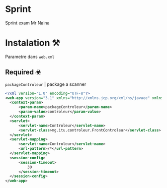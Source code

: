 # Sprint
 Sprint exam Mr Naina

# Instalation ⚒
  Parametre dans `web.xml`
  ## Required ☣
   `packageControleur` | package a scanner
  ```xml
<?xml version="1.0" encoding="UTF-8"?>
<web-app version="3.1" xmlns="http://xmlns.jcp.org/xml/ns/javaee" xmlns:xsi="http://www.w3.org/2001/XMLSchema-instance" xsi:schemaLocation="http://xmlns.jcp.org/xml/ns/javaee http://xmlns.jcp.org/xml/ns/javaee/web-app_3_1.xsd">
    <context-param>
        <param-name>packageControleur</param-name>
        <param-value>controleur</param-value>
    </context-param>
    <servlet>
        <servlet-name>Controleur</servlet-name>
        <servlet-class>mg.itu.controleur.FrontControleur</servlet-class>
    </servlet>
    <servlet-mapping>
        <servlet-name>Controleur</servlet-name>
        <url-pattern>/*</url-pattern>
    </servlet-mapping>
    <session-config>
        <session-timeout>
            30
        </session-timeout>
    </session-config>
</web-app>
 ```